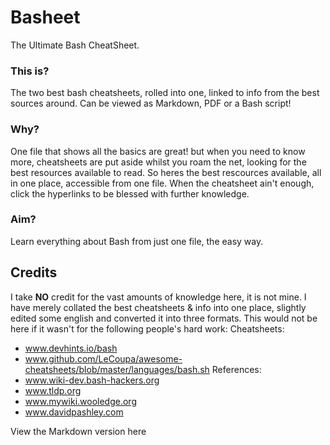 # Basheet
The Ultimate Bash CheatSheet.
### This is?
The two best bash cheatsheets, rolled into one, linked to info from the best sources around. Can be viewed as Markdown, PDF or a Bash script!
### Why?
One file that shows all the basics are great! but when you need to know more, cheatsheets are put aside whilst you roam the net, looking for the best resources available to read.
So heres the best rescources available, all in one place, accessible from one file. When the cheatsheet ain't enough, click the hyperlinks to be blessed with further knowledge.
### Aim?
Learn everything about Bash from just one file, the easy way.
## Credits
I take **NO** credit for the vast amounts of knowledge here, it is not mine.
I have merely collated the best cheatsheets & info into one place, slightly edited some english and converted it into three formats. This would not be here if it wasn't for the following people's hard work:
Cheatsheets:
- www.devhints.io/bash
- www.github.com/LeCoupa/awesome-cheatsheets/blob/master/languages/bash.sh
References:
- www.wiki-dev.bash-hackers.org
- www.tldp.org
- www.mywiki.wooledge.org
- www.davidpashley.com

View the Markdown version here
